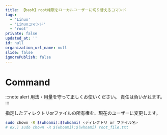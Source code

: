 ```yaml
---
title: 【bash】root権限をローカルユーザーに切り替えるコマンド
tags:
  - 'Linux'
  - 'Linuxコマンド'
  - 'root'
private: false
updated_at: ''
id: null
organization_url_name: null
slide: false
ignorePublish: false
---
```


# Command

:::note alert
用法・用量を守って正しくお使いください。
責任は負いかねます。
:::

指定したディレクトリorファイルの所有権を、現在のユーザーに変更します。

```bash
sudo chown -R $(whoami):$(whoami) <ディレクトリ or ファイル名>
# ex.) sudo chown -R $(whoami):$(whoami) root_file.txt
```
